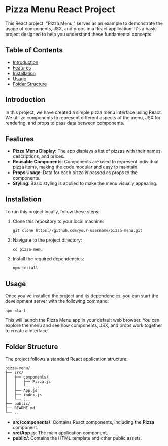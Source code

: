 
# Pizza Menu React Project

This React project, "Pizza Menu," serves as an example to demonstrate the usage of components, JSX, and props in a React application. It's a basic project designed to help you understand these fundamental concepts.

## Table of Contents

- [Introduction](#introduction)
- [Features](#features)
- [Installation](#installation)
- [Usage](#usage)
- [Folder Structure](#folder-structure)

## Introduction

In this project, we have created a simple pizza menu interface using React. We utilize components to represent different aspects of the menu, JSX for rendering, and props to pass data between components.

## Features

- **Pizza Menu Display**: The app displays a list of pizzas with their names, descriptions, and prices.
- **Reusable Components**: Components are used to represent individual pizza items, making the code modular and easy to maintain.
- **Props Usage**: Data for each pizza is passed as props to the components.
- **Styling**: Basic styling is applied to make the menu visually appealing.

## Installation

To run this project locally, follow these steps:

1. Clone this repository to your local machine:

   ```shell
   git clone https://github.com/your-username/pizza-menu.git
2. Navigate to the project directory:

    ```shell
    cd pizza-menu
3. Install the required dependencies:

    ```shell
    npm install

## Usage

Once you've installed the project and its dependencies, you can start the development server with the following command:

    npm start

This will launch the Pizza Menu app in your default web browser. You can explore the menu and see how components, JSX, and props work together to create a interface.

## Folder Structure

The project follows a standard React application structure:

    pizza-menu/
    ├── src/
    │   ├── components/
    │   │   ├── Pizza.js
    │   │   └── ...
    │   ├── App.js
    │   ├── index.js
    │   └── ...
    ├── public/
    ├── README.md
    └── ...

- **src/components/**: Contains React components, including the **Pizza** component.
- **src/App.js**: The main application component.
- **public/**: Contains the HTML template and other public assets.


